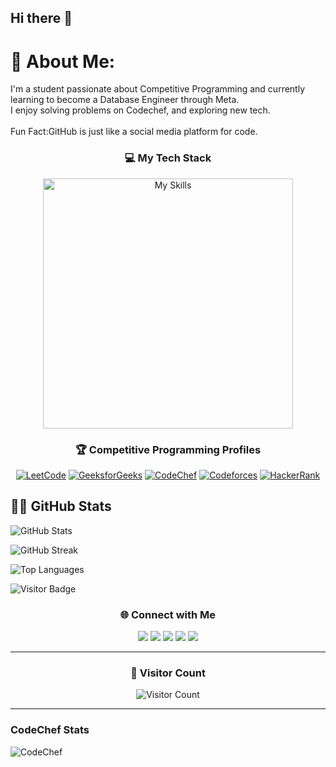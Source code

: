 ## Hi there 👋

<!--
**kRamu81/kRamu81** is a ✨ _special_ ✨ repository because its `README.md` (this file) appears on your GitHub profile.

Here are some ideas to get you started:

- 🔭 I’m currently working on ...
- 🌱 I’m currently learning ...
- 👯 I’m looking to collaborate on ...
- 🤔 I’m looking for help with ...
- 💬 Ask me about ...
- 📫 How to reach me: ...
- 😄 Pronouns: ...
- ⚡ Fun fact: ...
-->
# 💫 About Me:
I'm a student passionate about Competitive Programming and currently learning to become a Database Engineer through Meta.<br>I enjoy solving problems on Codechef, and exploring new tech.<br><br>Fun Fact:GitHub is just like a social media platform for code.



<h3 align="center">💻 My Tech Stack</h3>

<p align="center">
  <img src="https://skillicons.dev/icons?i=java,mysql,html,css,python,github,gcp" alt="My Skills" width="400"/>
</p>


<h3 align="center">🏆 Competitive Programming Profiles</h3>

<div align="center">

  [![LeetCode](https://img.shields.io/badge/LeetCode-Profile-orange?style=flat&logo=leetcode)](https://leetcode.com/kRamu_581/)
  [![GeeksforGeeks](https://img.shields.io/badge/GeeksforGeeks-Profile-darkgreen?style=flat&logo=geeksforgeeks)](https://auth.geeksforgeeks.org/user/kRamu581/profile)
  [![CodeChef](https://img.shields.io/badge/CodeChef-Profile-brown?style=flat&logo=codechef)](https://www.codechef.com/users/kRamu581)
  [![Codeforces](https://img.shields.io/badge/Codeforces-Profile-blue?style=flat&logo=codeforces)](https://codeforces.com/profile/kRamu581)
  [![HackerRank](https://img.shields.io/badge/HackerRank-Profile-2EC866?style=flat&logo=hackerrank)](https://www.hackerrank.com/kRamu581)

</div>


## 👨‍💻 GitHub Stats

![GitHub Stats](https://github-readme-stats.vercel.app/api?username=kRamu81&show_icons=true&theme=github_dark&hide_border=false&rank_icon=github&include_all_commits=true)

![GitHub Streak](https://streak-stats.demolab.com?user=kRamu81&theme=github-dark&hide_border=false)

![Top Languages](https://github-readme-stats.vercel.app/api/top-langs/?username=kRamu81&layout=compact&theme=github_dark&hide_border=false)

![Visitor Badge](https://komarev.com/ghpvc/?username=kRamu81&label=Profile+Views&color=blue&style=flat)


<h3 align="center">🌐 Connect with Me</h3>

<p align="center">
  <a href="https://discord.gg/kRamu581"><img src="https://img.shields.io/badge/-Discord-5865F2?style=for-the-badge&logo=discord&logoColor=white" /></a>
  <a href="https://instagram.com/im_kramu"><img src="https://img.shields.io/badge/-Instagram-E4405F?style=for-the-badge&logo=instagram&logoColor=white" /></a>
  <a href="https://linkedin.com/in/kanamramu581"><img src="https://img.shields.io/badge/-LinkedIn-0077B5?style=for-the-badge&logo=linkedin&logoColor=white" /></a>
  <a href="https://x.com/kRamu581"><img src="https://img.shields.io/badge/-X-000000?style=for-the-badge&logo=X&logoColor=white" /></a>
  <a href="mailto:kanamramu18@gmail.com"><img src="https://img.shields.io/badge/-Email-D14836?style=for-the-badge&logo=gmail&logoColor=white" /></a>
</p>

---
<h3 align="center">📍 Visitor Count</h3>

<p align="center">
  <img src="https://profile-counter.glitch.me/kRamu81/count.svg" alt="Visitor Count" />
</p>


---
### CodeChef Stats

![CodeChef](https://codechef-readme-stats.vercel.app/api/user?username=kramu581)
